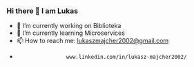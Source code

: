 ### Hi there 👋 I am Lukas

- 🔭 I’m currently working on Biblioteka
- 🌱 I’m currently learning Microservices
- 📫 How to reach me: lukaszmajcher2002@gmail.com
-                     www.linkedin.com/in/lukasz-majcher2002/
